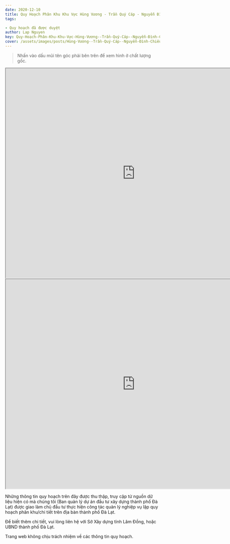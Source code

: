 ```yaml
---
date: 2020-12-10
title: Quy Hoạch Phân Khu Khu Vực Hùng Vương - Trần Quý Cáp - Nguyễn Đình Chiểu - Phan Chu Trinh - Nam Hồ (Khu B3, P9, P11)
tags:

- Quy hoạch đã được duyệt
author: Lap Nguyen
key: Quy-Hoạch-Phân-Khu-Khu-Vực-Hùng-Vương--Trần-Quý-Cáp--Nguyễn-Đình-Chiểu--Phan-Chu-Trinh--Nam-Hồ-(B3)
cover: /assets/images/posts/Hùng-Vương--Trần-Quý-Cáp--Nguyễn-Đình-Chiểu--Phan-Chu-Trinh--Nam-Hồ.png
---
```


> Nhấn vào dấu mũi tên góc phải bên trên để xem hình ở chất lượng gốc. 
<!-- 
<iframe src="https://drive.google.com/file/d/1klAgfVoszQFWs3LwXcwPb-Q40FUSYPap/preview" width="840" height="680"></iframe> -->
<iframe src="https://drive.google.com/file/d/1VTiwrN0gmA2dpXPKI93VdCGA3ensY6eE/preview" width="840" height="680"></iframe>

<iframe src="https://drive.google.com/file/d/1jZVIEoJawSVo1B1bf0kwbzBdJ4wstcDt/preview" width="840" height="680"></iframe>

Những thông tin quy hoạch trên đây được thu thập, truy cập từ nguồn dữ liệu hiện có mà chúng tôi 
(Ban quản lý dự án đầu tư xây dựng thành phố Đà Lạt) được giao làm chủ đầu tư thực hiện công tác quản lý nghiệp vụ 
lập quy hoạch phân khu/chi tiết trên địa bàn thành phố Đà Lạt.

Để biết thêm chi tiết, vui lòng liên hệ với Sở Xây dựng tỉnh Lâm Đồng, hoặc UBND thành phố Đà Lạt.

Trang web không chịu trách nhiệm về các thông tin quy hoạch.

